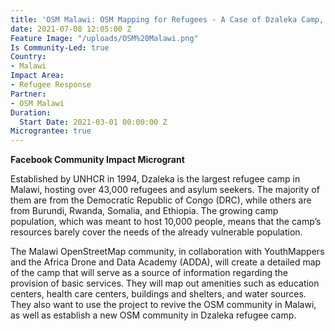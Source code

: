 ```yaml
---
title: 'OSM Malawi: OSM Mapping for Refugees - A Case of Dzaleka Camp, Malawi'
date: 2021-07-08 12:05:00 Z
Feature Image: "/uploads/OSM%20Malawi.png"
Is Community-Led: true
Country:
- Malawi
Impact Area:
- Refugee Response
Partner:
- OSM Malawi
Duration:
  Start Date: 2021-03-01 00:00:00 Z
Micrograntee: true
---
```


**Facebook Community Impact Microgrant**

Established by UNHCR in 1994, Dzaleka is the largest refugee camp in Malawi, hosting over 43,000 refugees and asylum seekers. The majority of them are from the Democratic Republic of Congo (DRC), while others are from Burundi, Rwanda, Somalia, and Ethiopia. The growing camp population, which was meant to host 10,000 people, means that the camp’s resources barely cover the needs of the already vulnerable population.

The Malawi OpenStreetMap community, in collaboration with YouthMappers and the Africa Drone and Data Academy (ADDA), will create a detailed map of the camp that will serve as a source of information regarding the provision of basic services. They will map out amenities such as education centers, health care centers, buildings and shelters, and water sources. They also want to use the project to revive the OSM community in Malawi, as well as establish a new OSM community in Dzaleka refugee camp.
